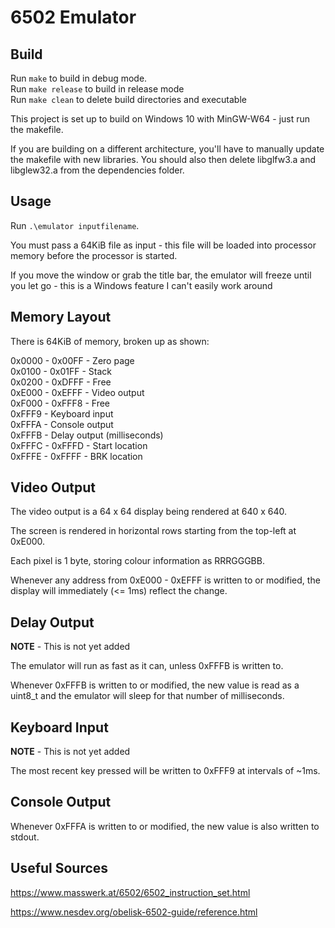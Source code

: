 # 6502 Emulator

## Build

Run `make` to build in debug mode.\
Run `make release` to build in release mode\
Run `make clean` to delete build directories and executable

This project is set up to build on Windows 10 with MinGW-W64 - just run the makefile.

If you are building on a different architecture, you'll have to
manually update the makefile with new libraries.
You should also then delete libglfw3.a and libglew32.a from the dependencies folder.

## Usage

Run `.\emulator inputfilename`.

You must pass a 64KiB file as input -
this file will be loaded into processor memory before the processor is started.

If you move the window or grab the title bar, the emulator will freeze until you let go - this is a Windows feature I can't easily work around

## Memory Layout

There is 64KiB of memory, broken up as shown:

0x0000 - 0x00FF - Zero page\
0x0100 - 0x01FF - Stack\
0x0200 - 0xDFFF - Free\
0xE000 - 0xEFFF - Video output\
0xF000 - 0xFFF8 - Free\
0xFFF9 - Keyboard input\
0xFFFA - Console output\
0xFFFB - Delay output (milliseconds)\
0xFFFC - 0xFFFD - Start location\
0xFFFE - 0xFFFF - BRK location

## Video Output

The video output is a 64 x 64 display being rendered at 640 x 640.

The screen is rendered in horizontal rows starting from the top-left at 0xE000.

Each pixel is 1 byte, storing colour information as RRRGGGBB.

Whenever any address from 0xE000 - 0xEFFF is written to or modified, the display will immediately (<= 1ms) reflect the change.

## Delay Output

**NOTE** - This is not yet added

The emulator will run as fast as it can, unless 0xFFFB is written to.

Whenever 0xFFFB is written to or modified, the new value is read as a uint8_t and the emulator will sleep for that number of milliseconds.

## Keyboard Input

**NOTE** - This is not yet added

The most recent key pressed will be written to 0xFFF9 at intervals of ~1ms.

## Console Output

Whenever 0xFFFA is written to or modified, the new value is also written to stdout.

## Useful Sources

https://www.masswerk.at/6502/6502_instruction_set.html

https://www.nesdev.org/obelisk-6502-guide/reference.html